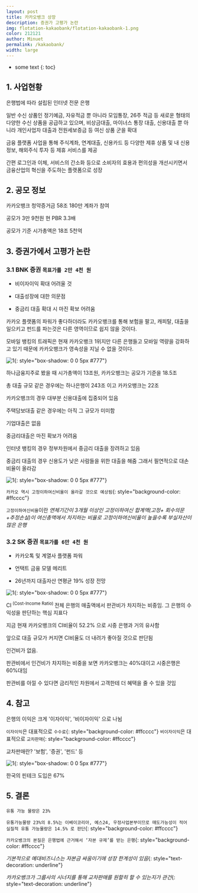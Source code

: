 ```yaml
---
layout: post
title: 카카오뱅크 상장
description: 증권가 고평가 논란
img: flotation-kakaobank/flotation-kakaobank-1.png
color: 212121
author: Minuet
permalink: /kakaobank/
width: large
---
```


* some text
{: toc}


## 1. 사업현황

은행법에 따라 설립된 인터넷 전문 은행

일반 수신 상품인 정기예금, 자유적금 뿐 아니라 모임통장, 26주 적금 등 새로운 형태의 다양한 수신 상품을 공급하고 있으며, 비상금대출, 마이너스 통장 대출, 신용대출 뿐 아니라 개인사업자 대출과 전원세보증금 등 여신 상품 군을 확대

금융 플랫폼 사업을 통해 주식계좌, 연계대출, 신용카드 등 다양한 제휴 상품 및 내 신용정보, 해외주식 투자 등 제휴 서비스를 제공

간편 로그인과 이체, 서비스의 간소화 등으로 소비자의 효용과 편의성을 개선시키면서 금융산업의 혁신을 주도하는 플랫폼으로 성장


## 2. 공모 정보

카카오뱅크 청약증거금 58조 180만 계좌가 참여 

공모가 3만 9천원 현 PBR 3.3배

공모가 기준 시가총액은 18조 5천억


## 3. 증권가에서 고평가 논란

### 3.1 BNK 증권 ``목표가를 2만 4천 원``

- 비이자이익 확대 어려울 것


- 대출성장에 대한 의문점


- 중금리 대출 확대 시 마진 확보 어려움



카카오 플랫폼의 파워가 좋다하더라도 카카오뱅크를 통해 보험을 팔고, 캐피탈, 대출을 일으키고 펀드를 파는것은 다른 영역이므로 쉽지 않을 것이다.

모바일 뱅킹의 트래픽은 현재 카카오뱅크 1위지만 다른 은행들고 모바일 역량을 강화하고 있기 때문에 카카오뱅크가 영속성을 지닐 수 없을 것이다.

![1]({{site.baseurl}}/images/flotation-kakaobank/flotation-kakaobank-2.png){: style="box-shadow: 0 0 5px #777"}

하나금융지주로 봤을 때 시가총액이 13조원, 카카오뱅크는 공모가 기준을 18.5조

총 대출 규모 같은 경우에는 하나은행이 243조 이고 카카오뱅크는 22조

카카오뱅크의 경우 대부분 신용대출에 집중되어 있음

주택담보대출 같은 경우에는 아직 그 규모가 미미함

기업대출은 없음

중금리대출은 마진 확보가 어려움

인터넷 뱅킹의 경우 정부차원에서 중금리 대출을 장려하고 있음

중금리 대출의 경우 신용도가 낮은 사람들을 위한 대출을 해줌 그래서 필연적으로 대손비율이 올라감

![1]({{site.baseurl}}/images/flotation-kakaobank/flotation-kakaobank-3.png){: style="box-shadow: 0 0 5px #777"}

``카카오 역시 고정이하여신비율이 올라갈 것으로 예상됨``{: style="background-color: #ffcccc"}

``고정이하여신비율``이란 *연체기간이 3개월 이상인 고정이하여신 합계액(고정+ 회수의문+추정손실)이 여신총액에서 차지하는 비율로 고정이하여신비율이 높을수록 부실자산이 많은 은행*

### 3.2 SK 증권 ``목표가를 6만 4천 원``

- 카카오톡 및 계열사 플랫폼 파워

- 언택트 금융 모델 메리트

- 26년까지 대출자산 연평균 19% 성장 전망


![1]({{site.baseurl}}/images/flotation-kakaobank/flotation-kakaobank-4.png){: style="box-shadow: 0 0 5px #777"}

CI<sup> (Cost-Income Ratio) </sup> 전체 은행의 매출액에서 판관비가 차지하는 비중임. 그 은행의 수익성을 판단하는 핵심 지표다

지금  현재 카카오뱅크의 CI비율이 52.2% 으로 시중 은행과 거의 유사함

앞으로 대출 규모가 커지면 CI비율도 더 내려가 좋아질 것으로 판단됨

인건비가 없음.

판관비에서 인건비가 차지하는 비중을 보면 카카오뱅크는 40%대이고 시중은행은 60%대임

판관비를 아낄 수 있다면 금리적인 차원에서 고객한테 더 혜택을 줄 수 있을 것임


## 4. 참고

은행의 이익은 크게 '이자이익', '비이자이익' 으로 나뉨

``이자이익``은 대표적으로 ``수수료``{: style="background-color: #ffcccc"}
``비이자이익``은 대표적으로 ``교차판매``{: style="background-color: #ffcccc"}

교차판매란? '보험', '증권', '펀드' 등 


![1]({{site.baseurl}}/images/flotation-kakaobank/flotation-kakaobank-5.png){: style="box-shadow: 0 0 5px #777"}

한국의 핀테크 도입은 67%

## 5. 결론

``유통 가능 물량은 23%`` 

``유통가능물량 23%의 8.5%는 이베이코리아, 예스24, 우정사업본부이므로 매도가능성이 적어 실질적 유통 가능물량은 14.5% 로 판단``{: style="background-color: #ffcccc"}

``카카오뱅크의 본질은 은행법에 근거해서 ‘자본 규제’를 받는 은행``{: style="background-color: #ffcccc"}

*기본적으로 예대비즈니스는 자본금 싸움이기에 성장 한계성이 있음*{: style="text-decoration: underline"}

*카카오뱅크가 그룹사의 시너지를 통해 교차판매를 원할히 할 수 있는지가 관건*{: style="text-decoration: underline"}